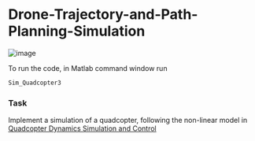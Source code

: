# Drone-Trajectory-and-Path-Planning-Simulation

![image](https://github.com/Sk4587/Drone-Trajectory-and-Path-Planning-Simulation/assets/46374770/174e3595-d43a-48c9-bb40-6f2b55240289)

To run the code, in Matlab command window run
```sh
Sim_Quadcopter3
```
### Task

Implement a simulation of a quadcopter, following the non-linear model in [Quadcopter Dynamics Simulation and Control](https://andrew.gibiansky.com/blog/physics/quadcopter-dynamics/)

